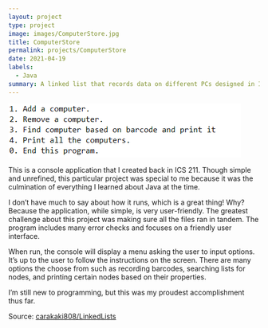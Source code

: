 ```yaml
---
layout: project
type: project
image: images/ComputerStore.jpg
title: ComputerStore
permalink: projects/ComputerStore
date: 2021-04-19
labels:
  - Java
summary: A linked list that records data on different PCs designed in ICS 211.
---
```


<img class="ui medium right floated rounded image" src="../images/LinkedListproj.png">

This is a console application that I created back in ICS 211. Though simple and unrefined, this particular project was special to me because it was the culmination of everything I learned about Java at the time.

I don’t have much to say about how it runs, which is a great thing! Why? Because the application, while simple, is very user-friendly. The greatest challenge about this project was making sure all the files ran in tandem. The program includes many error checks and focuses on a friendly user interface.

When run, the console will display a menu asking the user to input options. It’s up to the user to follow the instructions on the screen. There are many options the choose from such as recording barcodes, searching lists for nodes, and printing certain nodes based on their properties.

I’m still new to programming, but this was my proudest accomplishment thus far.


Source: <a href="https://github.com/https://github.com/carakaki808/LinkedLists"><i class="large github icon "></i>carakaki808/LinkedLists</a>

